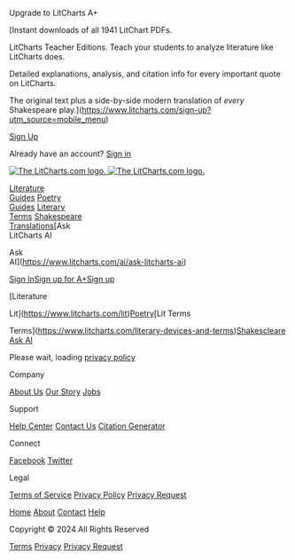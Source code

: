 Upgrade to LitCharts A+

[Instant downloads of all 1941 LitChart PDFs.

LitCharts Teacher Editions. Teach your students to analyze literature like LitCharts does.

Detailed explanations, analysis, and citation info for every important quote on LitCharts.

The original text plus a side-by-side modern translation of _every_ Shakespeare play.](https://www.litcharts.com/sign-up?utm_source=mobile_menu)

[Sign Up](https://www.litcharts.com/sign-up?utm_source=mobile_menu)

Already have an account? [Sign in](https://www.litcharts.com/sign-in)

 [![The LitCharts.com logo.](https://assets.litcharts.com/assets/reskin/small-logo-a5f71ddf742efc8224556c5af660e50a78055adc5f4beaf27d9b589498298326.png) ![The LitCharts.com logo.](https://assets.litcharts.com/assets/reskin/small-logo-and-wordmark-d71cd5872ace5b08338457c0c8121a6dff2dc6c96c8d6b1e872cffb38a9a4c84.png)](https://www.litcharts.com/)

[Literature  
Guides](https://www.litcharts.com/lit) [Poetry  
Guides](https://www.litcharts.com/poetry) [Literary  
Terms](https://www.litcharts.com/literary-devices-and-terms) [Shakespeare  
Translations](https://www.litcharts.com/shakescleare/shakespeare-translations)[Ask  
LitCharts AI

Ask  
AI](https://www.litcharts.com/ai/ask-litcharts-ai)

[Sign In](https://www.litcharts.com/sign-in)[Sign up for A+](https://www.litcharts.com/sign-up?utm_source=header_signup)[Sign up](https://www.litcharts.com/sign-up?utm_source=header_signup)

[Literature

Lit](https://www.litcharts.com/lit)[Poetry](https://www.litcharts.com/poetry)[Lit Terms

Terms](https://www.litcharts.com/literary-devices-and-terms)[Shakescleare](https://www.litcharts.com/shakescleare/shakespeare-translations) [Ask AI](https://www.litcharts.com/ai/ask-litcharts-ai)

Please wait, loading [privacy policy](https://assets.coursehero.com/privacy-policies/privacy_policy_master.html)

Company

[About Us](https://www.litcharts.com/about) [Our Story](https://www.litcharts.com/our-story-from-sparknotes-to-litcharts) [Jobs](https://www.litcharts.com/jobs)

Support

[Help Center](https://www.litcharts.com/help) [Contact Us](https://www.litcharts.com/contact) [Citation Generator](https://www.litcharts.com/mla-citation-generator?utm_source=mla_link_sitewide_footer)

Connect

[Facebook](https://www.facebook.com/litcharts) [Twitter](https://twitter.com/intent/user?user_id=1244857338)

Legal

[Terms of Service](https://www.litcharts.com/terms) [Privacy Policy](https://www.litcharts.com/privacy) [Privacy Request](https://www.litcharts.com/privacy/privacy-request)

[Home](https://www.litcharts.com/) [About](https://www.litcharts.com/about) [Contact](https://www.litcharts.com/contact) [Help](https://www.litcharts.com/help)

Copyright © 2024 All Rights Reserved

[Terms](https://www.litcharts.com/terms) [Privacy](https://www.litcharts.com/privacy) [Privacy Request](https://www.litcharts.com/privacy/privacy-request)